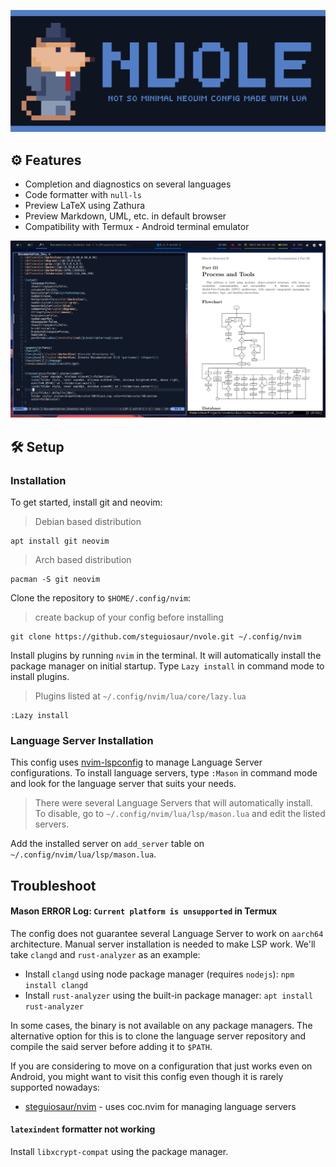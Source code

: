 ![Nvole Vole in suit](./Vole.png) 

## :gear: Features

- Completion and diagnostics on several languages
- Code formatter with `null-ls`
- Preview LaTeX using Zathura
- Preview Markdown, UML, etc. in default browser
- Compatibility with Termux - Android terminal emulator

![Neovim with LaTeX](./nvim_latex.png) 

## :hammer_and_wrench: Setup

### Installation

To get started, install git and neovim:

> Debian based distribution

```shell
apt install git neovim
```

> Arch based distribution

```shell
pacman -S git neovim
```

Clone the repository to `$HOME/.config/nvim`:
> create backup of your config before installing

```console
git clone https://github.com/steguiosaur/nvole.git ~/.config/nvim
```

Install plugins by running `nvim` in the terminal. It will automatically install 
the package manager on initial startup. Type `Lazy install` in command mode to 
install plugins.
> Plugins listed at `~/.config/nvim/lua/core/lazy.lua`

```shell
:Lazy install
```

### Language Server Installation
This config uses [nvim-lspconfig](https://github.com/neovim/nvim-lspconfig) to manage 
Language Server configurations. To install language servers, type `:Mason` in command
mode and look for the language server that suits your needs.

> There were several Language Servers that will automatically install. To disable, go
to `~/.config/nvim/lua/lsp/mason.lua` and edit the listed servers.

Add the installed server on `add_server` table on `~/.config/nvim/lua/lsp/mason.lua`.

## Troubleshoot

#### Mason ERROR Log: `Current platform is unsupported` in Termux 
The config does not guarantee several Language Server to work on `aarch64` architecture.
Manual server installation is needed to make LSP work. We'll take `clangd` and 
`rust-analyzer` as an example:

- Install `clangd` using node package manager (requires `nodejs`): `npm install clangd`
- Install `rust-analyzer` using the built-in package manager: `apt install rust-analyzer`

In some cases, the binary is not available on any package managers. The alternative
option for this is to clone the language server repository and compile the said
server before adding it to `$PATH`.
 
If you are considering to move on a configuration that just works even on Android, 
you might want to visit this config even though it is rarely supported nowadays:

- [steguiosaur/nvim](https://github.com/steguiosaur/nvim) - uses coc.nvim for managing language servers

#### `latexindent` formatter not working

Install `libxcrypt-compat` using the package manager.
